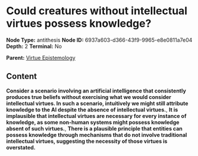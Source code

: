 # Could creatures without intellectual virtues possess knowledge?

**Node Type:** antithesis
**Node ID:** 6937a603-d366-43f9-9965-e8e0811a7e04
**Depth:** 2
**Terminal:** No

**Parent:** [Virtue Epistemology](virtue-epistemology.md)

## Content

**Consider a scenario involving an artificial intelligence that consistently produces true beliefs without exercising what we would consider intellectual virtues. In such a scenario, intuitively we might still attribute knowledge to the AI despite the absence of intellectual virtues.**, **It is implausible that intellectual virtues are necessary for every instance of knowledge, as some non-human systems might possess knowledge absent of such virtues.**, **There is a plausible principle that entities can possess knowledge through mechanisms that do not involve traditional intellectual virtues, suggesting the necessity of those virtues is overstated.**
